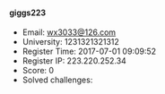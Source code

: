 #### giggs223  

* Email: wx3033@126.com  
* University: 1231321321312  
* Register Time: 2017-07-01 09:09:52  
* Register IP: 223.220.252.34  
* Score: 0  
* Solved challenges: 
